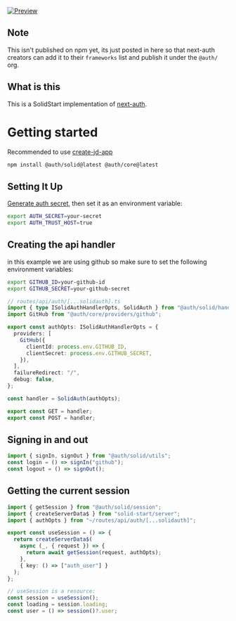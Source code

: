 [![Preview](https://user-images.githubusercontent.com/91349014/208177929-07b93c18-b200-4bf9-8b69-008f0439c7b6.png)](https://user-images.githubusercontent.com/91349014/208177946-f24b8797-e9c5-42c3-bc2f-02770734b18f.mp4)

## Note

This isn't published on npm yet, its just posted in here so that next-auth creators can add it to their `frameworks` list and publish it under the `@auth/` org.

## What is this

This is a SolidStart implementation of [next-auth](https://next-auth.js.org/).

# Getting started

Recommended to use [create-jd-app](https://github.com/OrJDev/create-jd-app)

```bash
npm install @auth/solid@latest @auth/core@latest
```

## Setting It Up

[Generate auth secret](https://generate-secret.vercel.app/32), then set it as an environment variable:

```bash
export AUTH_SECRET=your-secret
export AUTH_TRUST_HOST=true
```

## Creating the api handler

in this example we are using github so make sure to set the following environment variables:

```bash
export GITHUB_ID=your-github-id
export GITHUB_SECRET=your-github-secret
```

```ts
// routes/api/auth/[...solidauth].ts
import { type ISolidAuthHandlerOpts, SolidAuth } from "@auth/solid/handler";
import GitHub from "@auth/core/providers/github";

export const authOpts: ISolidAuthHandlerOpts = {
  providers: [
    GitHub({
      clientId: process.env.GITHUB_ID,
      clientSecret: process.env.GITHUB_SECRET,
    }),
  ],
  failureRedirect: "/",
  debug: false,
};

const handler = SolidAuth(authOpts);

export const GET = handler;
export const POST = handler;
```

## Signing in and out

```ts
import { signIn, signOut } from "@auth/solid/utils";
const login = () => signIn("github");
const logout = () => signOut();
```

## Getting the current session

```ts
import { getSession } from "@auth/solid/session";
import { createServerData$ } from "solid-start/server";
import { authOpts } from "~/routes/api/auth/[...solidauth]";

export const useSession = () => {
  return createServerData$(
    async (_, { request }) => {
      return await getSession(request, authOpts);
    },
    { key: () => ["auth_user"] }
  );
};

// useSession is a resource:
const session = useSession();
const loading = session.loading;
const user = () => session()?.user;
```
